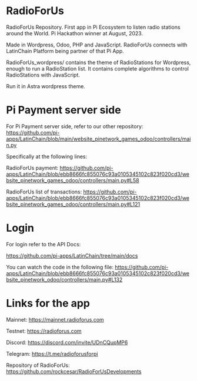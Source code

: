# RadioForUs
RadioForUs Repository. First app in Pi Ecosystem to listen radio stations around the World. Pi Hackathon winner at August, 2023.

Made in Wordpress, Odoo, PHP and JavaScript. RadioForUs connects with LatinChain Platform being partner of that Pi App.

RadioForUs_wordpress/ contains the theme of RadioStations for Wordpress, enough to run a RadioStation list. It contains complete algorithms to control RadioStations with JavaScript.

Run it in Astra wordpress theme.

# Pi Payment server side

For Pi Payment server side, refer to our other repository:
https://github.com/pi-apps/LatinChain/blob/main/website_pinetwork_games_odoo/controllers/main.py

Specifically at the following lines:

RadioForUs payment: https://github.com/pi-apps/LatinChain/blob/ebb8666fc855076c93a0105345102c823f020cd3/website_pinetwork_games_odoo/controllers/main.py#L58

RadioForUs list of transactions: https://github.com/pi-apps/LatinChain/blob/ebb8666fc855076c93a0105345102c823f020cd3/website_pinetwork_games_odoo/controllers/main.py#L121

# Login

For login refer to the API Docs:

https://github.com/pi-apps/LatinChain/tree/main/docs

You can watch the code in the following file:
https://github.com/pi-apps/LatinChain/blob/ebb8666fc855076c93a0105345102c823f020cd3/website_pinetwork_odoo/controllers/main.py#L132

# Links for the app

Mainnet:
https://mainnet.radioforus.com

Testnet:
https://radioforus.com

Discord:
https://discord.com/invite/UDnCQupMP6

Telegram:
https://t.me/radioforusforpi

Repository of RadioForUs:
https://github.com/rockcesar/RadioForUsDevelopments
